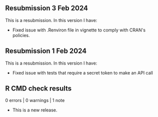## Resubmission 3 Feb 2024
This is a resubmission. In this version I have:

* Fixed issue with .Renviron file in vignette to comply with CRAN's policies. 

## Resubmission 1 Feb 2024
This is a resubmission. In this version I have:

* Fixed issue with tests that require a secret token to make an API call

## R CMD check results
0 errors | 0 warnings | 1 note

* This is a new release.
